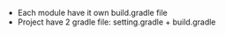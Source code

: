 
- Each module have it own build.gradle file
- Project have 2 gradle file: setting.gradle + build.gradle
